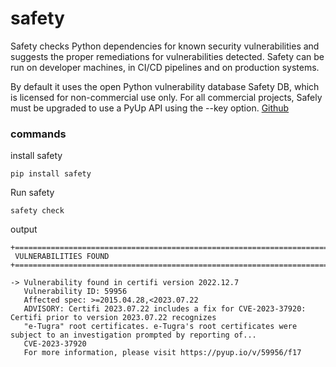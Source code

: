 # safety 
Safety checks Python dependencies for known security vulnerabilities and suggests the proper remediations for vulnerabilities detected. Safety can be run on developer machines, in CI/CD pipelines and on production systems.

By default it uses the open Python vulnerability database Safety DB, which is licensed for non-commercial use only.
For all commercial projects, Safely must be upgraded to use a PyUp API using the --key option.
[Github](https://github.com/pyupio/safety)

### commands
install safety
```commandline
pip install safety
```
Run safety
```commandline
safety check
```



output
```text
+============================================================================================================================+
 VULNERABILITIES FOUND
+============================================================================================================================+

-> Vulnerability found in certifi version 2022.12.7
   Vulnerability ID: 59956
   Affected spec: >=2015.04.28,<2023.07.22
   ADVISORY: Certifi 2023.07.22 includes a fix for CVE-2023-37920: Certifi prior to version 2023.07.22 recognizes
   "e-Tugra" root certificates. e-Tugra's root certificates were subject to an investigation prompted by reporting of...
   CVE-2023-37920
   For more information, please visit https://pyup.io/v/59956/f17
```